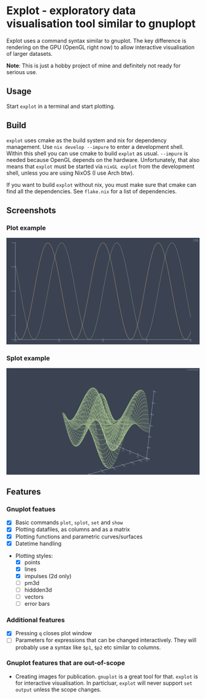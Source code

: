 # Explot - exploratory data visualisation tool similar to gnuplopt 

Explot uses a command syntax similar to gnuplot. The key difference is rendering on the GPU (OpenGL right now) to allow interactive visualisation of larger datasets.

**Note**: This is just a hobby project of mine and definitely not ready for serious use.

## Usage

Start `explot` in a terminal and start plotting.

## Build

`explot` uses cmake as the build system and nix for dependency management. Use `nix develop --impure` to enter a development shell. Within this shell you can use cmake to build `explot` as usual. `--impure` is needed because OpenGL depends on the hardware. Unfortunately, that also means that `explot` must be started via `nixGL explot` from the development shell, unless you are using NixOS (I use Arch btw).

If you want to build `explot` without nix, you must make sure that cmake can find all the dependencies. See `flake.nix` for a list of dependencies.


## Screenshots

### Plot example
![`plot sin(x) with lines, cos(x) with lines`](./img/plot_example.png)

### Splot example
![`splot sin(x/3)*cos(x/3) with lines`](./img/splot_example.png)

## Features

### Gnuplot featues

- [x] Basic commands `plot`, `splot`, `set` and `show`
- [x] Plotting datafiles, as columns and as a matrix
- [x] Plotting functions and parametric curves/surfaces
- [x] Datetime handling
- Plotting styles:
  - [x] points
  - [x] lines
  - [x] impulses (2d only)
  - [ ] pm3d
  - [ ] hiddden3d
  - [ ] vectors
  - [ ] error bars
  
### Additional features

- [x] Pressing `q` closes plot window
- [ ] Parameters for expressions that can be changed interactively. They will probably use a syntax like `$p1`, `$p2` etc similar to columns.

### Gnuplot features that are out-of-scope

- Creating images for publication. `gnuplot` is a great tool for that. `explot` is for interactive visualisation. In particluar, `explot` will never support `set output` unless the scope changes.
  
